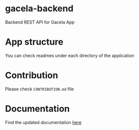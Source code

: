 # gacela-backend
Backend REST API for Gacela App

# App structure
You can check readmes under each directory of the application

# Contribution
Please check `CONTRIBUTION.md` file

# Documentation
Find the updated documentation [here](https://app.swaggerhub.com/apis-docs/GacelaTeam/Gacela_API/3.0)
